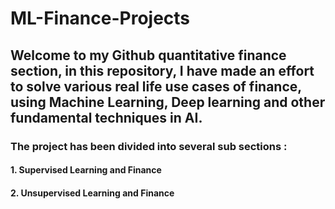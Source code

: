 # ML-Finance-Projects
## Welcome to my Github quantitative finance section, in this repository, I have made an effort to solve various real life use cases of finance, using Machine Learning, Deep learning and other fundamental techniques in AI. 

### The project has been divided into several sub sections :
#### 1. Supervised Learning and Finance 
#### 2. Unsupervised Learning and Finance


